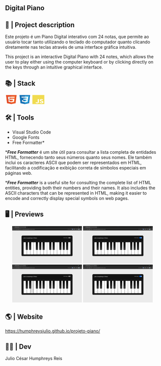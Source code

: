 ## Digital Piano

## 📝 | Project description
Este projeto é um Piano Digital interativo com 24 notas, que permite ao usuário tocar tanto utilizando o teclado do computador quanto clicando diretamente nas teclas através de uma interface gráfica intuitiva.

This project is an interactive Digital Piano with 24 notes, which allows the user to play either using the computer keyboard or by clicking directly on the keys through an intuitive graphical interface.

## 📚 | Stack
<div align="left">
  <img align="center" alt="HTML" height="30" width="40" src="https://raw.githubusercontent.com/devicons/devicon/master/icons/html5/html5-original.svg">
  <img align="center" alt="CSS" height="30" width="40" src="https://raw.githubusercontent.com/devicons/devicon/master/icons/css3/css3-original.svg">
  <img align="center" alt="JS" height="30" width="40" src="https://raw.githubusercontent.com/devicons/devicon/master/icons/javascript/javascript-plain.svg">
</div>

## 🛠 | Tools
- Visual Studio Code
- Google Fonts
- Free Formatter*

**__Free Formatter__* é um site útil para consultar a lista completa de entidades HTML, fornecendo tanto seus números quanto seus nomes. Ele também inclui os caracteres ASCII que podem ser representados em HTML, facilitando a codificação e exibição correta de símbolos especiais em páginas web.

**__Free Formatter__* is a useful site for consulting the complete list of HTML entities, providing both their numbers and their names. It also includes the ASCII characters that can be represented in HTML, making it easier to encode and correctly display special symbols on web pages.

## 🖥 | Previews

<div style="text-align: center;" align="center">
  <img src="./previews/preview-1.png" width="45%"/>
  <img src="./previews/preview-2.png" width="45%"/>
  <img src="./previews/preview-3.png" width="45%"/>
  <img src="./previews/preview-4.png" width="45%"/>
</div>

## 🌎 | Website
https://humphreysjulio.github.io/projeto-piano/

## 👨‍💻 | Dev
Julio César Humphreys Reis
